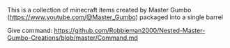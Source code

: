 This is a collection of minecraft items created by Master Gumbo (https://www.youtube.com/@Master_Gumbo) packaged into a single barrel

Give command:  https://github.com/Robbieman2000/Nested-Master-Gumbo-Creations/blob/master/Command.md
